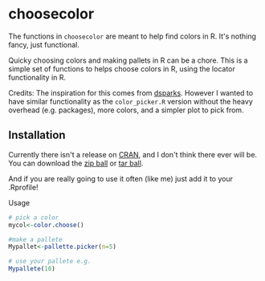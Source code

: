 choosecolor
==========

The functions in `choosecolor` are meant to help find colors in R. 
It's nothing fancy, just functional.

Quicky choosing colors and making pallets in R can be a chore.
This is a simple set of functions to helps choose colors in R,
using the locator functionality in R.

Credits:
The inspiration for this comes from [dsparks](https://gist.github.com/dsparks/4021110).
However I wanted to have similar functionality as the `color_picker.R` 
version without the heavy overhead (e.g. packages), more colors,
and a simpler plot to pick from.

## Installation

Currently there isn't a release on [CRAN](http://cran.r-project.org/),
and I don't think there ever will be. You can 
download the [zip ball](https://github.com/MarcoDVisser/choosecolor/zipball/master) 
or [tar ball](https://github.com/MarcoDVisser/choosecolor/tarball/master).

And if you are really going to use it often (like me) just add it to 
your .Rprofile!
 
Usage

```r
# pick a color
mycol<-color.choose()

#make a pallete 
Mypallet<-pallette.picker(n=5) 

# use your pallete e.g.
Mypallete(10)
```
